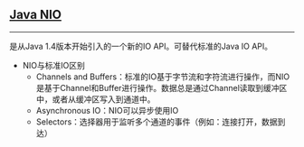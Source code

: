 ## [Java NIO](http://blog.csdn.net/tzs_1041218129/article/details/54917857)
----
是从Java 1.4版本开始引入的一个新的IO API。可替代标准的Java IO API。

+ NIO与标准IO区别
	+ Channels and Buffers：标准的IO基于字节流和字符流进行操作，而NIO是基于Channel和Buffer进行操作。数据总是通过Channel读取到缓冲区中，或者从缓冲区写入到通道中。
	+ Asynchronous IO：NIO可以异步使用IO
	+ Selectors：选择器用于监听多个通道的事件（例如：连接打开，数据到达）
